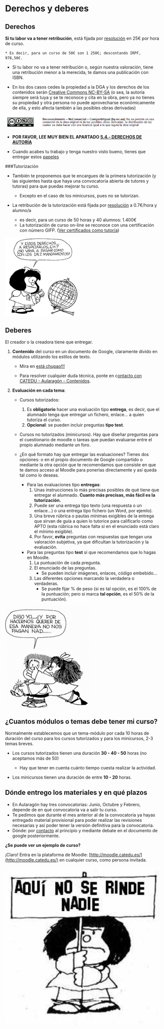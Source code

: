 
# Derechos y deberes

## Derechos

**Si tu labor va a tener retribución**, está fijada por [resolución](papeles_y_legislacin.md) en 25€ por hora de curso.

    * Es decir, para un curso de 50€ son 1 250€; descontando IRPF, 978,50€.

* Si tu labor no va a tener retribución o, según nuestra valoración, tiene una retribución menor a la merecida, te damos una publicación con ISBN.

* En los dos casos cedes la propiedad a la DGA y los derechos de los contenidos serán [Creative Commons NC-BY-SA](https://creativecommons.org/licenses/by-nc-sa/3.0/es/) (o sea, la autoría siempre será tuya y se te reconoce y cita en la obra, pero ya no tienes su propiedad y otra persona no puede aprovecharse económicamente de ella, y esto afecta también a las posibles obras derivadas)

![](img/creativecommons.png)

* **POR FAVOR, LEE MUY BIEN EL APARTADO [5.4.- DERECHOS DE AUTORÍA](/derechos_de_autor.md)**

* Cuando acabes tu trabajo y tenga nuestro visto bueno, tienes que entregar estos [papeles](papeles_y_legislacin.md)

###Tutorización

* También te proponemos que te encargues de la primera tutorización (y las siguientes hasta que haya una convocatoria abierta de tutores y tutoras) para que puedas mejorar tu curso.

    * Excepto en el caso de los minicursos, pues no se tutorizan.

* La retribución de la tutorización está fijada por [resolución](papeles_y_legislacin.md) a 0.7€/hora y alumno/a

    * es decir, para un curso de 50 horas y 40 alumnos: 1.400€
    * La tutorización de curso on-line se reconoce con una certificación con número GIFP. ([Ver certificados como tutor/a](https://catedu.gitbooks.io/curso-de-tutores/content/8_certificados.html))

![](img/derechos-del-nincc83o-10-mafalda.gif)

## Deberes

El creador o la creadora tiene que entregar.

1. **Contenido** del curso en un documento de Google, claramente divido en módulos utilizando los estilos de texto.
    
    * Mira en [está chupao!!!](est_chupao.html)

    * Para resolver cualquier duda técnica, ponte en c[ontacto con CATEDU - Aularagón - Contenidos](http://soporte.catedu.es/).

2. **Evaluación en cada tema**:

    * Cursos tutorizados:

        1. Es **obligatorio** hacer una evaluación tipo **entrega**, es decir, que el alumnado tenga que entregar un fichero, enlace... a quien tutoriza el curso.
        2. **Opcional**: se pueden incluir preguntas **tipo test**.
    * Cursos no tutorizados (minicursos). Hay que diseñar preguntas para el cuestionario de moodle o tareas que puedan evaluarse entre el propio alumnado mediante un foro.
    * ¿En qué formato hay que entregar las evaluaciones? Tienes dos opciones: o en el propio documento de Google compartido o mediante la otra opción que te recomendamos que consiste en que te damos acceso al Moodle para ponerlas directamente y así queda tal como lo deseas.
        * Para las evaluaciones tipo **entregas**:
            1. Unas instrucciones lo más precisas posibles de qué tiene que entregar el alumnado. **Cuanto más precisas, más fácil es la tutorización.**
            2. Puede ser una entrega tipo texto (una respuesta o un enlace...) o una entrega tipo fichero (un Word, por ejemlo).
            3. Una breve rúbrica o pautas mínimas exigibles de la entrega que sirvan de guía a quien lo tutorice para calificarlo como APTO (esta rúbrica no hace falta si en el enunciado está claro el mínimo exigible).
            4. Por favor, **evita** preguntas con respuestas que tengan una valoración subjetiva, ya que dificultan la tutorización y la evaluación.
        * Para las preguntas tipo **test** sí que recomendamos que lo hagas en Moodle.
            1. La puntuación de cada pregunta.
            2. El enunciado de las preguntas.
                * Se pueden incluir imágenes, enlaces, código embebido...
            3. Las diferentes opciones marcando la verdadera o verdaderas.
                * Se puede fijar % de peso (si es tal opción, es el 100% de la puntuación; pero si marca **tal opción**, es el 50% de la puntuación).

![](img/DERECHO_NO._6[1].gif)

## ¿Cuantos módulos o temas debe tener mi curso?

Normalmente establecemos que un tema-módulo por cada 10 horas de duración del curso para los cursos tutorizados y para los minicursos, 2-3 temas breves.

* Los cursos tutorizados tienen una duración **30 - 40 - 50** horas (no aceptamos más de 50)

    * Hay que tener en cuenta cuánto tiempo cuesta realizar la actividad.

* Los minicursos tienen una duración de entre **10 - 20** horas.

## Dónde entrego los materiales y en qué plazos

* En Aularagón hay tres convocatorias: Junio, Octubre y Febrero, depende de en qué convocatoria va a salir tu curso.
* Te pedimos que durante el mes anterior al de la convocatoria ya hayas entregado material provisional para poder realizar las revisiones necesarias y así poder tener la versión definitiva para la convocatoria. 
* Dónde: por [contacto](http://soporte.catedu.es/) al principio y mediante debate en el documento de google posteriormente.

**¿Se puede ver un ejemplo de curso?**

¡Claro! Entra en la plataforma de Moodle: [http://moodle.catedu.es/](http://moodle.catedu.es/) en cualquier curso, como persona invitada.

![](img/B9oXViWIIAExKFt.jpg)

